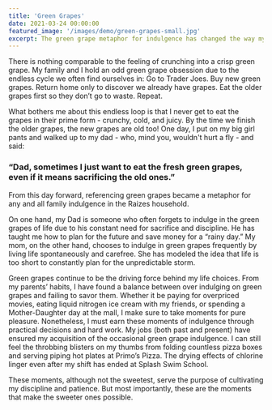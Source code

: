 ```yaml
---
title: 'Green Grapes'
date: 2021-03-24 00:00:00
featured_image: '/images/demo/green-grapes-small.jpg'
excerpt: The green grape metaphor for indulgence has changed the way my family and I approach this whole life thing. Yes, you read that right... green grapes.
---
```


There is nothing comparable to the feeling of crunching into a crisp green grape. My family and I hold an odd green grape obsession due to the endless cycle we often find ourselves in: Go to Trader Joes. Buy new green grapes. Return home only to discover we already have grapes. Eat the older grapes first so they don’t go to waste. Repeat. 

What bothers me about this endless loop is that I never get to eat the grapes in their prime form - crunchy, cold, and juicy. By the time we finish the older grapes, the new grapes are old too! One day, I put on my big girl pants and walked up to my dad - who, mind you, wouldn't hurt a fly - and said:
### “Dad, sometimes I just want to eat the fresh green grapes, even if it means sacrificing the old ones.”
 
 From this day forward, referencing green grapes became a metaphor for any and all family indulgence in the Raizes household.

On one hand, my Dad is someone who often forgets to indulge in the green grapes of life due to his constant need for sacrifice and discipline. He has taught me how to plan for the future and save money for a “rainy day.” My mom, on the other hand, chooses to indulge in green grapes frequently by living life spontaneously and carefree. She has modeled the idea that life is too short to constantly plan for the unpredictable storm.

Green grapes continue to be the driving force behind my life choices. From my parents’ habits, I have found a balance between over indulging on green grapes and failing to savor them. Whether it be paying for overpriced movies, eating liquid nitrogen ice cream with my friends, or spending a Mother-Daughter day at the mall, I make sure to take moments for pure pleasure. Nonetheless, I must earn these moments of indulgence through practical decisions and hard work. My jobs (both past and present) have ensured my acquisition of the occasional green grape indulgence. I can still feel the throbbing blisters on my thumbs from folding countless pizza boxes and serving piping hot plates at Primo’s Pizza. The drying effects of chlorine linger even after my shift has ended at Splash Swim School. 

These moments, although not the sweetest, serve the purpose of cultivating my discipline and patience. But most importantly, these are the moments that make the sweeter ones possible.  
